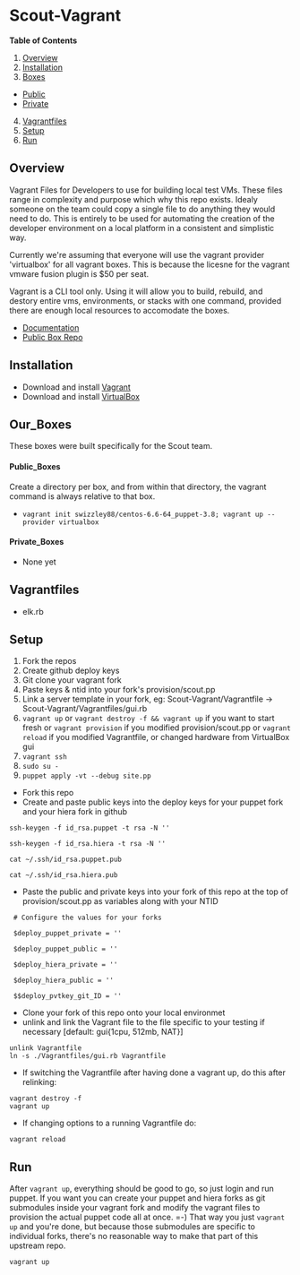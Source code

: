 # Scout-Vagrant

**Table of Contents**

1. [Overview](#overview)
2. [Installation](#installation)
3. [Boxes](#our_boxes)
  * [Public](#public_boxes) 
  * [Private](#private_boxes) 
4. [Vagrantfiles](#vagrantfiles)
5. [Setup](#setup)
6. [Run](#run)

## Overview

Vagrant Files for Developers to use for building local test VMs. These files range in complexity and purpose which why this repo exists. Idealy someone on the team could copy a single file to do anything they would need to do. This is entirely to be used for automating the creation of the developer environment on a local platform in a consistent and simplistic way.  

Currently we're assuming that everyone will use the vagrant provider 'virtualbox' for all vagrant boxes. This is because the licesne for the vagrant vmware fusion plugin is $50 per seat. 

Vagrant is a CLI tool only. Using it will allow you to build, rebuild, and destory entire vms, environments, or stacks with one command, provided there are enough local resources to accomodate the boxes. 

  * [Documentation](https://docs.vagrantup.com/v2/)
  * [Public Box Repo](https://atlas.hashicorp.com/boxes/search)

## Installation

  * Download and install [Vagrant](https://www.vagrantup.com/downloads.html)
  * Download and install [VirtualBox](https://www.virtualbox.org/wiki/Downloads)
  
## Our_Boxes

These boxes were built specifically for the Scout team. 

#### Public_Boxes

Create a directory per box, and from within that directory, the vagrant command is always relative to that box. 

  * ```vagrant init swizzley88/centos-6.6-64_puppet-3.8; vagrant up --provider virtualbox```
  
#### Private_Boxes

  * None yet
  
## Vagrantfiles

  * elk.rb
  
## Setup

1. Fork the repos
2. Create github deploy keys
3. Git clone your vagrant fork
4. Paste keys & ntid into your fork's provision/scout.pp
5. Link a server template in your fork, eg: Scout-Vagrant/Vagrantfile -> Scout-Vagrant/Vagrantfiles/gui.rb
6. ```vagrant up``` or ```vagrant destroy -f && vagrant up``` if you want to start fresh or ```vagrant provision``` if you modified provision/scout.pp or ```vagrant reload``` if you modified Vagrantfile, or changed hardware from VirtualBox gui
7. ```vagrant ssh```
8. ```sudo su -```
9. ```puppet apply -vt --debug site.pp```

  * Fork this repo
  * Create and paste public keys into the deploy keys for your puppet fork and your hiera fork in github
  
  ``` ssh-keygen -f id_rsa.puppet -t rsa -N '' ```
  
  ``` ssh-keygen -f id_rsa.hiera -t rsa -N '' ```
  
  ``` cat ~/.ssh/id_rsa.puppet.pub ```
  
  ``` cat ~/.ssh/id_rsa.hiera.pub ```
  
  
  * Paste the public and private keys into your fork of this repo at the top of provision/scout.pp as variables along with your NTID
  
  ```  # Configure the values for your forks   ```
  
  ```  $deploy_puppet_private = ''  ```
  
  ```  $deploy_puppet_public = ''  ```
  
  ```  $deploy_hiera_private = ''  ```
  
  ```  $deploy_hiera_public = ''  ```
  
  ```  $$deploy_pvtkey_git_ID = ''  ```

  * Clone your fork of this repo onto your local environmet
  * unlink and link the Vagrant file to the file specific to your testing if necessary [default: gui{1cpu, 512mb, NAT}]
 
  ```
  unlink Vagrantfile
  ln -s ./Vagrantfiles/gui.rb Vagrantfile
  ```
 
  * If switching the Vagrantfile after having done a vagrant up, do this after relinking:
 
  ```
  vagrant destroy -f
  vagrant up
  ```
 
  * If changing options to a running Vagrantfile do:
 
  ```
  vagrant reload
  ```
  
## Run

After ```vagrant up```, everything should be good to go, so just login and run puppet. If you want you can create your puppet and hiera forks as git submodules inside your vagrant fork and modify the vagrant files to provision the actual puppet code all at once. =-) That way you just ```vagrant up``` and you're done, but because those submodules are specific to individual forks, there's no reasonable way to make that part of this upstream repo.

  ```
  vagrant up
  ```
